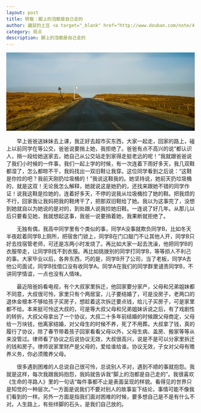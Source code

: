 ```yaml
---
layout: post
title: 转载：脚上的泡都是自己走的
author: 鼹鼠的土豆 <a target="_blank" href="http://www.douban.com/note/438207501/">http://www.douban.com/note/438207501/</a>
category: 观点
description: 脚上的泡都是自己走的
---
```


![遥远的路](/src/static/blog/img/blog/20150927/2015092701.jpg)

　　早上爸爸送妹妹去上课，我正好去超市买东西，大家一起走，回家的路上，碰上以前同学在等公交，爸爸说要捎上她，我拒绝了。爸爸有点不高兴的说“都认识人，捎一段给她送家去，她自己从公交站走到家得走挺老远的呢！”我就跟爸爸说了我们小时候的一件事，我们一起上学的时候，有一次连着下雨好多天，我几双鞋都湿了，怎么都晾不干，我妈找出一双旧鞋让我穿。<!--more-->这位同学看到之后说：“这鞋是你捡的吧？我前天刚扔垃圾桶的！”我说这鞋我的。她坚持说，她前天扔垃圾桶的，就是这双！无论我怎么解释，她就说这是她扔的，还找来跟她不错的同学作证！说我这鞋是捡她的，连着好多天，不停的说我从垃圾桶捡了她的鞋。把我烦的不行，回家我让我妈把我的鞋烤干了，把那双旧鞋给了她。我以为这事完了，没想到她就自以为她说的是对的，到处跟人说我捡她旧鞋。一连说了好几年。从那儿以后只要看见她，我就想起这事，我爸一说要捎着她，我果断就拒绝了。

　　无独有偶，我高中同学里有个类似的事，同学A没事就欺负同学B，比如冬天半夜趁着同学B上厕所，把宿舍门锁上，同学B在门口敲门不让其他人开，同学B只好去找宿管老师，可还是冻两小时发烧了。再比如大家一起去洗澡，他把同学B的衣服带走，让同学B找不到衣服。再比如挑拨别的同学打同学B，等等损人不利己的事。大家毕业以后，各奔东西，巧的是，同学B开了公司，当了老板，同学A去他公司面试，同学B找借口没有收同学A。同学A在我们的同学群里谴责同学B，不讲同学情谊，一点也没有人情味。

　　最近陪爸妈看电视，有个大叔家里拆迁，他回家要分家产，父母和兄弟姐妹都不同意，大叔很可怜，家里只有个两居室，儿子要结婚了，可是没房子，老两口的退休金根本不够给孩子买房子，想趁着这次拆迁要点钱，给儿子买房子，可是家里都不给。本来挺可怜这大叔的，可是等大叔父母和兄弟姐妹诉说之后，有了戏剧性的转折。大叔父母拿出了一个协议，大叔二十多年前结婚的时候跟父母商定，父母给一万块钱，他离家结婚，对父母生的时候不养，死了不用葬。大叔拿了钱，真的履行了协议，除了春节带着孩子回家看看父母以外，父母生病、盖房、搬家等等从来没管过。律师看了协议之后说协议无效，大叔很高兴，说是不是可以分家里拆迁的钱和房子。律师说家里财产是父母的，爱给谁给谁。协议无效，子女对父母有赡养义务，你必须赡养父母。

　　很多遇到困难的人总说自己很可怜，总说别人不对，遇到不顺的事就抱怨。我就是这样，每次我跟我妈抱怨，我妈就告诉我“脚上的泡都是自己走的”。我很喜欢《生命的寻路人》里的一句话“每件事都不止是表面呈现的样貌。看得见的世界只是知觉的一种层次。”一方面是说我们不要对别人的故事妄下结论，事情可能不像我们看到的一样。另外一方面是指我们面对困难的时候，要多想自己是不是有什么不对。人生路上，有些绊脚的石头，是我们自己放的。